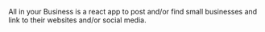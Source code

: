 All in your Business is a react app to post and/or find small businesses and link to their websites and/or social media.